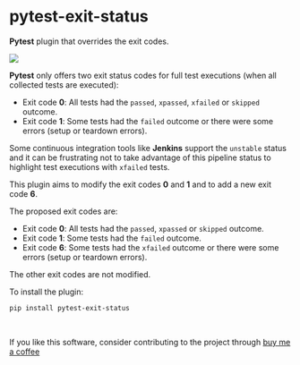 # pytest-exit-status

**Pytest** plugin that overrides the exit codes.

![](https://img.shields.io/badge/license-MIT%202.0-blue.svg)

**Pytest** only offers two exit status codes for full test executions (when all collected tests are executed):
- Exit code **0**: All tests had the `passed`, `xpassed`, `xfailed` or `skipped` outcome.
- Exit code **1**: Some tests had the `failed` outcome or there were some errors (setup or teardown errors).

Some continuous integration tools like **Jenkins** support the `unstable` status and it can be frustrating not to take advantage of this pipeline status to highlight test executions with `xfailed` tests.

This plugin aims to modify the exit codes **0** and **1** and to add a new exit code **6**.

The proposed exit codes are:
- Exit code **0**: All tests had the `passed`, `xpassed` or `skipped` outcome.
- Exit code **1**: Some tests had the `failed` outcome.
- Exit code **6**: Some tests had the `xfailed` outcome or there were some errors (setup or teardown errors).

The other exit codes are not modified.

To install the plugin:

```
pip install pytest-exit-status
```

<br/>

If you like this software, consider contributing to the project through [buy me a coffee](https://www.buymeacoffee.com/harmin)
